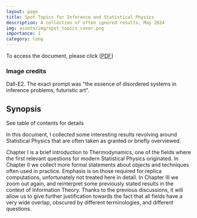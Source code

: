 ```yaml
---
layout: page
title: Spot Topics for Inference and Statistical Physics
description: A collection of often ignored results, May 2024
img: assets/img/spot_topics_cover.png
importance: 1
category: long
---
```

To access the document, please click \[[PDF](http://simonegiancola09.github.io/assets/pdf/spot_topics_statistical_physics.pdf)\]
<br/>
### Image credits
Dall-E2. The exact prompt was "the essence of disordered systems in inference problems, futuristic art". 
## Synopsis
See table of contents for details

In this document, I collected some interesting results revolving around Statistical Physics that are often taken as granted or briefly overviewed. 

Chapter I is a brief introduction to Thermodynamics, one of the fields where the first relevant questions for modern Statistical Physics originated. In Chapter II we collect more formal statements about objects and techniques often used in practice. Emphasis is on those required for replica computations, unfortunately not treated here in detail. In Chapter III we zoom out again, and reinterpret some previously stated results in the context of Information Theory. Thanks to the previous discussions, it will allow us to give further justification towards the fact that all fields have a very wide overlap, obscured by different terminologies, and different questions.